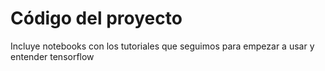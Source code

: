 # Código del proyecto

Incluye notebooks con los tutoriales que seguimos para empezar a usar y entender tensorflow

